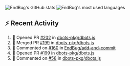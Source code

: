 ![EndBug's GitHub stats](https://github-readme-stats.vercel.app/api?username=endbug&show_icons=true&theme=dark)
![EndBug's most used languages](https://github-readme-stats.vercel.app/api/top-langs/?username=endbug&layout=compact&theme=dark)

## ⚡ Recent Activity

<!--START_SECTION:activity-->
1. 💪 Opened PR [#202](https://github.com//dbots-pkg/dbots.js/pull/202) in [dbots-pkg/dbots.js](https://github.com//dbots-pkg/dbots.js)
2. 🎉 Merged PR [#199](https://github.com//dbots-pkg/dbots.js/pull/199) in [dbots-pkg/dbots.js](https://github.com//dbots-pkg/dbots.js)
3. 💬 Commented on [#160](https://github.com//EndBug/add-and-commit/issues/160) in [EndBug/add-and-commit](https://github.com//EndBug/add-and-commit)
4. 💪 Opened PR [#199](https://github.com//dbots-pkg/dbots.js/pull/199) in [dbots-pkg/dbots.js](https://github.com//dbots-pkg/dbots.js)
5. 💬 Commented on [#58](https://github.com//dbots-pkg/dbots.js/issues/58) in [dbots-pkg/dbots.js](https://github.com//dbots-pkg/dbots.js)
<!--END_SECTION:activity-->

